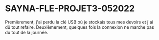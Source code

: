 # SAYNA-FLE-PROJET3-052022
Premièrement, j'ai perdu la clé USB où je stockais tous mes devoirs et j'ai dû tout refaire.
Deuxièmement, quelques fois la connexion ne marche pas du tout de la journée.
